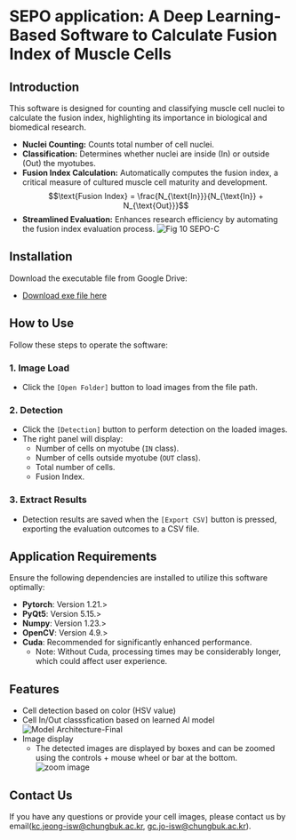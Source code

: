 # SEPO application: A Deep Learning-Based Software to Calculate Fusion Index of Muscle Cells
## Introduction
This software is designed for counting and classifying muscle cell nuclei to calculate the fusion index, highlighting its importance in biological and biomedical research.

- **Nuclei Counting:** Counts total number of cell nuclei.
- **Classification:** Determines whether nuclei are inside (In) or outside (Out) the myotubes.
- **Fusion Index Calculation:** Automatically computes the fusion index, a critical measure of cultured muscle cell maturity and development.
  $$\text{Fusion Index} = \frac{N_{\text{In}}}{N_{\text{In}} + N_{\text{Out}}}$$
- **Streamlined Evaluation:** Enhances research efficiency by automating the fusion index evaluation process.
![Fig 10  SEPO-C](https://github.com/user-attachments/assets/22b89fdb-d967-4aef-9240-cdede2c39907)


## Installation
Download the executable file from Google Drive:
- [Download exe file here](https://docs.google.com/uc?export=download&id=1M9yUcMNlvRuqou5VnMbUmXeAoLGSH_O1&confirm=t)
## How to Use
Follow these steps to operate the software:

### 1. Image Load
- Click the `[Open Folder]` button to load images from the file path.

### 2. Detection
- Click the `[Detection]` button to perform detection on the loaded images.
- The right panel will display:
  - Number of cells on myotube (`IN` class).
  - Number of cells outside myotube (`OUT` class).
  - Total number of cells.
  - Fusion Index.

### 3. Extract Results
- Detection results are saved when the `[Export CSV]` button is pressed, exporting the evaluation outcomes to a CSV file.

## Application Requirements
Ensure the following dependencies are installed to utilize this software optimally:

- **Pytorch**: Version 1.21.>
- **PyQt5**: Version 5.15.>
- **Numpy**: Version 1.23.>
- **OpenCV**: Version 4.9.>
- **Cuda**: Recommended for significantly enhanced performance.
  - Note: Without Cuda, processing times may be considerably longer, which could affect user experience.



## Features
- Cell detection based on color (HSV value)
- Cell In/Out classsfication based on learned AI model
  ![Model Architecture-Final](https://github.com/SEPO-CMR/SEPO-CMR-Software-based-Evaluation-PrOcess-for-Cultured-Meat-Research/assets/49019857/4863b4b9-b03d-47ed-99d1-13be2362a767)
- Image display
  - The detected images are displayed by boxes and can be zoomed using the controls + mouse wheel or bar at the bottom.
  ![zoom image](https://github.com/SEPO-C/SEPO-C-application/assets/49020136/d795db92-618f-4a71-8991-8f81bd1fb230)




## Contact Us
If you have any questions or provide your cell images, please contact us by email(kc.jeong-isw@chungbuk.ac.kr, gc.jo-isw@chungbuk.ac.kr).
